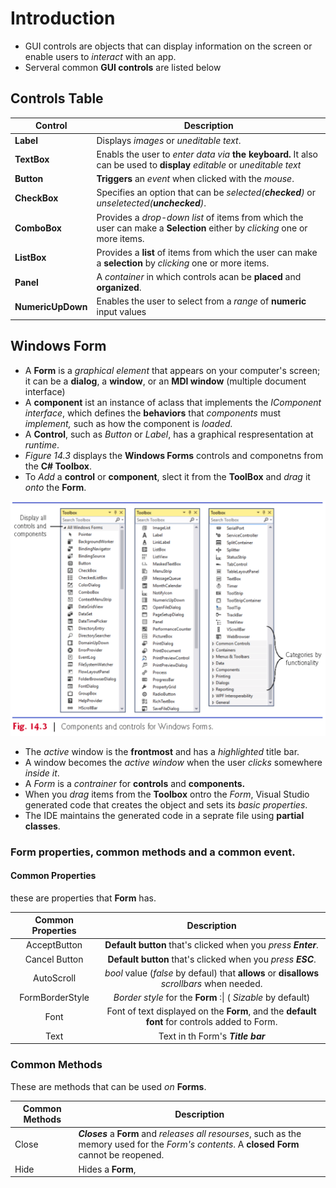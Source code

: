 # Introduction
+ GUI controls are objects that can display information on the screen or enable users to _interact_ with an app.
+ Serveral common __GUI controls__ are listed below

## Controls Table

| Control | Description |
| ------ | --- |
| __Label__ | Displays _images_ or _uneditable text_. |
| __TextBox__ | Enabls the user to _enter data via_ __the keyboard.__ It  also can be used to __display__ _editable_ or _uneditable text_ |
| __Button__ | __Triggers__ an _event_ when clicked with the _mouse_. |
| __CheckBox__ | Specifies an option that can be _selected(__checked__)_ or _unseletected(__unchecked__)_. |
| __ComboBox__ | Provides a _drop-down list_ of items from which the user can make a __Selection__ either by _clicking_ one or more items. |
| __ListBox__ | Provides a __list__ of items from which the user can make a __selection__ by _clicking_ one or more items. |
| __Panel__ | A _container_ in which  controls acan be __placed__ and __organized__. |
| __NumericUpDown__ | Enables the user to select from a _range_ of __numeric__ input values
## Windows Form
+ A __Form__ is a _graphical element_ that appears on your computer's screen; it can be a __dialog__, a __window__, or an __MDI window__ (multiple document interface)
+ A __component__ ist an instance of aclass that implements the _IComponent interface_, which defines the __behaviors__ that _components_ must _implement,_ such as how the component is _loaded._
+ A __Control__, such as _Button_ or _Label_, has a graphical respresentation at _runtime_.
+ _Figure 14.3_ displays the __Windows Forms__ controls and componetns  from the __C# Toolbox__.
+ To _Add_ a __control__ or __component__, slect it from the __ToolBox__ and _drag_ it _onto_ the __Form__.

![image not working][fig14]

+ The _active_ window is the __frontmost__ and has a _highlighted_ title bar.
+ A window becomes the _active window_ when the user _clicks_ somewhere _inside it_.
+ A _Form_ is a _contrainer_ for __controls__ and __components.__
+ When you _drag_ items from the __Toolbox__ ontro the _Form_, Visual Studio generated code that creates the object and sets its _basic properties_.
+ The IDE maintains the generated code in a seprate file using __partial classes__.
### Form properties, common methods and a common event.
#### Common Properties
these are properties that __Form__ has.

| Common Properties | Description |
| :--: | :---: |
| AcceptButton | __Default button__ that's clicked when you _press __Enter___. |
| Cancel Button | __Default button__ that's clicked when you _press __ESC___. |
| AutoScroll | _bool_ value (_false_ by defaul) that __allows__ or __disallows__ _scrollbars_ when needed. |
| FormBorderStyle | _Border style_ for the __Form__ :\| ( _Sizable_ by default)| 
| Font | Font of text displayed on the __Form__, and the __default font__ for controls added to Form. |
| Text | Text in th Form's ___Title bar___ |
### Common Methods
These are methods that can be used _on_ __Forms__.

| Common Methods | Description|
| - | -|
| Close | ___Closes___ a __Form__ and _releases all resourses_, such as the memory used for the _Form's contents_. A __closed Form__ cannot be reopened. |
| Hide | Hides a __Form__, 









[fig14]: img/fig_14_3.png
